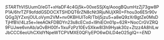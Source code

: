 $START$hVISUumO/eGT+xHaDF4c4Gj5k+00xeSSjXq/AoogBQumHzZj73gw8PP1A/6hrTZF9ofddGSDOCXTSHDQT6rZN8cNt3RjuNUjXR0+Fhou3o6E5r90vQGg3jYZxnjOULoVym2VM+nv0KBHUlToR/Tblj5jzu5+a8eQ9zXrBgtZe0MsDTjHfBV/4Lz5e+IeeAOkFDBDYn23s8cECxd+I9hiEOn01p+62R+NocCrGVZRQ9FUJwe6vnAb/aOvBH00f+1IxuFzPz10EvSXkw8l3h9Hyak30z+Ztzz4A8hlLwJbCCC6eoUhCXldYNpeWTCPVMXE0QFlyEPO6wDiLD4eO25glQ==$END$